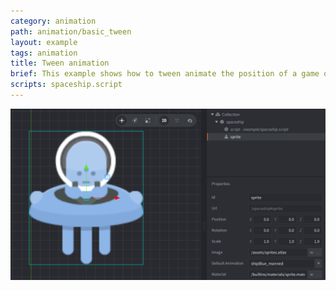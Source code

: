 ```yaml
---
category: animation
path: animation/basic_tween
layout: example
tags: animation
title: Tween animation
brief: This example shows how to tween animate the position of a game object.
scripts: spaceship.script
---
```


![tween](basic_tween.png)
